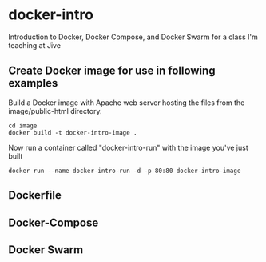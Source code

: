 # docker-intro
Introduction to Docker, Docker Compose, and Docker Swarm for a class I'm teaching at Jive

## Create Docker image for use in following examples
Build a Docker image with Apache web server hosting the files from the
image/public-html directory. 
```
cd image
docker build -t docker-intro-image .
```
Now run a container called "docker-intro-run" with the image you've just built
```
docker run --name docker-intro-run -d -p 80:80 docker-intro-image
```

## Dockerfile

## Docker-Compose

## Docker Swarm

